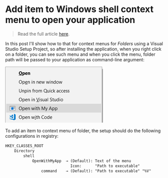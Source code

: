 # Add item to Windows shell context menu to open your application

> Read the full article [here](http://www.reza-aghaei.com/how-to-add-item-to-windows-shell-context-menu-to-open-your-application/).

In this post I'll show how to that for context menus for *Folders* using a Visual Studio Setup Project, so after installing the application, when you right click on a folder, you can see such menu and when you click the menu, folder path will be passed to your application as command-line argument:

![](shellcontextmenu.png)


To add an item to context menu of folder, the setup should do the following configurations in registry:

<!-- language: lang-none -->

    HKEY_CLASSES_ROOT
        Directory
            shell
                OpenWithMyApp  → (Default): Text of the menu
                                 Icon:      "Path to executable" 
                    command    → (Default): "Path to executable" "%V"